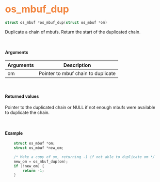 ## <font color="#F2853F" style="font-size:24pt"> os_mbuf_dup</font>

```c
struct os_mbuf *os_mbuf_dup(struct os_mbuf *om)
```

Duplicate a chain of mbufs.  Return the start of the duplicated chain.

<br>

#### Arguments

| Arguments | Description |
|-----------|-------------|
| om |  Pointer to mbuf chain to duplicate |

<br>

#### Returned values

Pointer to the duplicated chain or NULL if not enough mbufs were available to duplicate the chain.

<br>


#### Example

```c
	struct os_mbuf *om;
    struct os_mbuf *new_om;
	
    /* Make a copy of om, returning -1 if not able to duplicate om */
    new_om = os_mbuf_dup(om);
    if (!new_om) {
        return -1;
    }
```

